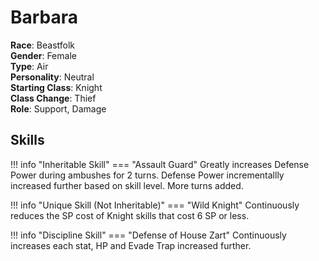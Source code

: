 # Barbara

**Race**: Beastfolk  
**Gender**: Female  
**Type**: Air  
**Personality**: Neutral  
**Starting Class**: Knight  
**Class Change**: Thief  
**Role**: Support, Damage

## Skills

!!! info "Inheritable Skill"
    === "Assault Guard"
        Greatly increases Defense Power during ambushes for 2 turns. Defense Power incrementallly increased further based on skill level. More turns added.

!!! info "Unique Skill (Not Inheritable)"
    === "Wild Knight"
        Continuously reduces the SP cost of Knight skills that cost 6 SP or less.

!!! info "Discipline Skill"
    === "Defense of House Zart"
        Continuously increases each stat, HP and Evade Trap increased further.